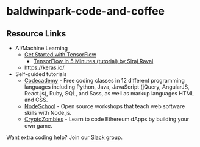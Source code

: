 # baldwinpark-code-and-coffee

## Resource Links

* AI/Machine Learning
  * [Get Started with TensorFlow](https://www.tensorflow.org/tutorials/)
    * [TensorFlow in 5 Minutes (tutorial) by Siraj Raval](https://www.youtube.com/watch?v=2FmcHiLCwTU&vl=en)
  * https://keras.io/
* Self-guided tutorials
  * [Codecademy](https://www.codecademy.com/) - Free coding classes in 12 different programming languages including Python, Java, JavaScript (jQuery, AngularJS, React.js), Ruby, SQL, and Sass, as well as markup languages HTML and CSS.
  * [NodeSchool](https://nodeschool.io) - Open source workshops that teach web software skills with Node.js.
  * [CryptoZombies](https://cryptozombies.io) - Learn to code Ethereum dApps by building your own game.

Want extra coding help? Join our [Slack group](https://learnteachcode.org/slack).
